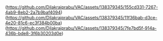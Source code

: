 (https://github.com/Dilakrajprabu/VAC/assets/138379345/155cd331-7267-4ab9-8eb2-2a7b9baf4094)
(https://github.com/Dilakrajprabu/VAC/assets/138379345/11f36bab-d3ce-4e20-81c6-ec3f384b00ba)
(https://github.com/Dilakrajprabu/VAC/assets/138379345/7fe7bd5f-914a-436b-bde8-3f6b30203d0e)

